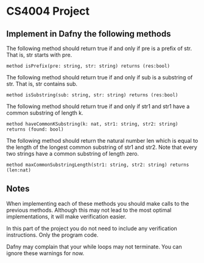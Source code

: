 # CS4004 Project

## Implement in Dafny the following methods
The following method should return true if and only if pre is a prefix of str. That is, str starts with pre.
```dafny
method isPrefix(pre: string, str: string) returns (res:bool)
```

The following method should return true if and only if sub is a substring of str. That is, str contains sub.
```dafny
method isSubstring(sub: string, str: string) returns (res:bool)
```

The following method should return true if and only if str1 and str1 have a common substring of length k.
```dafny
method haveCommonKSubstring(k: nat, str1: string, str2: string) returns (found: bool)
```

The following method should return the natural number len which is equal to the length of the longest common substring of str1 and str2. Note that every two strings have a common substring of length zero.
```dafny
method maxCommonSubstringLength(str1: string, str2: string) returns (len:nat)
```

## Notes
When implementing each of these methods you should make calls to the previous methods. Although this may not lead to the most optimal implementations, it will make verification easier.

In this part of the project you do not need to include any verification instructions. Only the program code.

Dafny may complain that your while loops may not terminate. You can ignore these warnings for now.
